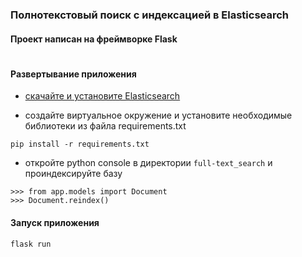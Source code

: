 ### Полнотекстовый поиск с индексацией в Elasticsearch 
#### Проект написан на фреймворке Flask
# 
#### Развертывание приложения
- [скачайте и установите Elasticsearch](https://www.elastic.co/guide/en/elasticsearch/reference/current/install-elasticsearch.html)


- создайте виртуальное окружение и установите необходимые библиотеки из файла requirements.txt

```pip install -r requirements.txt```

- откройте python console в директории ```full-text_search``` и проиндексируйте базу

```
>>> from app.models import Document
>>> Document.reindex()
```

#### Запуск приложения

```flask run```